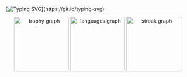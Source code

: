 
[![Typing SVG](https://readme-typing-svg.demolab.com?font=Fira+Code&weight=900&size=30&pause=1000&color=30F74B&center=true&vCenter=true&width=1200&height=300&lines=Hello+World!;My+name+is+Abdelrahman.;Computer+Science+%26+AI+major+at+South+Valley+National+University.;I'm+a+passionate+Front-End+developer.;I'm+a+problem+solver+%26+competitive+programmer.;ECPC+finalist.;On+a+journey+of+continuous+improvement...;Nice+to+meet+you.)](https://git.io/typing-svg)

<div align="center">
  <img src="https://github-profile-trophy.vercel.app?username=3bdo-yahya&theme=dracula&column=-1&row=1&margin-w=8&margin-h=8&no-bg=false&no-frame=false&order=4" height="150" alt="trophy graph"  />
  <img src="https://github-readme-stats.vercel.app/api/top-langs?username=3bdo-yahya&locale=en&hide_title=false&layout=compact&card_width=320&langs_count=5&theme=dracula&hide_border=false&order=2" height="150" alt="languages graph"  />
  <img src="https://streak-stats.demolab.com?user=3bdo-yahya&locale=en&mode=daily&theme=dracula&hide_border=false&border_radius=5&order=3" height="150" alt="streak graph"  />
</div>

###
<!--
<h2 align="center">
  Fullstack Developer
</h2>


<div align="center">
 <img alt="GIF" src="https://media4.giphy.com/media/11KzOet1ElBDz2/giphy.gif?cid=6c09b952ufa3xxbbm0mpuadm2zaik3wjp4m9luz2ly0lyz8d&ep=v1_internal_gif_by_id&rid=giphy.gif&ct=g" />
</div>

  <!--
  <div style="display: flex; justify-content: center; align-items: center; gap: 20px;">
    
<h2 align="center">
  Problem-Solving
</h2>
    
  ![Codeforces Stats](https://codeforces-readme-stats.vercel.app/api/card?username=A.Rhman.Yahya)
  ![LeetCode Stats](https://leetcode.card.workers.dev/A-Rhman-Yahya?theme=auto&font=baloo&extension=null)
  

  </div>
-->

<!--
  ### Badges

<b>My GitHub Stats</b>

<a href="http://www.github.com/3bdo-yahya"><img src="https://github-readme-streak-stats.herokuapp.com/?user=3bdo-yahya&stroke=ffffff&background=1c1917&ring=0891b2&fire=0891b2&currStreakNum=ffffff&currStreakLabel=0891b2&sideNums=ffffff&sideLabels=ffffff&dates=ffffff&hide_border=true" /></a>

<a href="https://github.com/3bdo-yahya" align="left"><img src="https://github-readme-stats.vercel.app/api/top-langs/?username=3bdo-yahya&langs_count=10&title_color=0891b2&text_color=ffffff&icon_color=0891b2&bg_color=1c1917&hide_border=true&locale=en&custom_title=Top%20%Languages" alt="Top Languages" /></a>

-->




<!--
## Hi there 👋

<!--
**3bdo-Yahya/3bdo-yahya** is a ✨ _special_ ✨ repository because its `README.md` (this file) appears on your GitHub profile.

Here are some ideas to get you started:

- 🔭 I’m currently working on ...
- 🌱 I’m currently learning ...
- 👯 I’m looking to collaborate on ...
- 🤔 I’m looking for help with ...
- 💬 Ask me about ...
- 📫 How to reach me: ...
- 😄 Pronouns: ...
- ⚡ Fun fact: ...
-->
